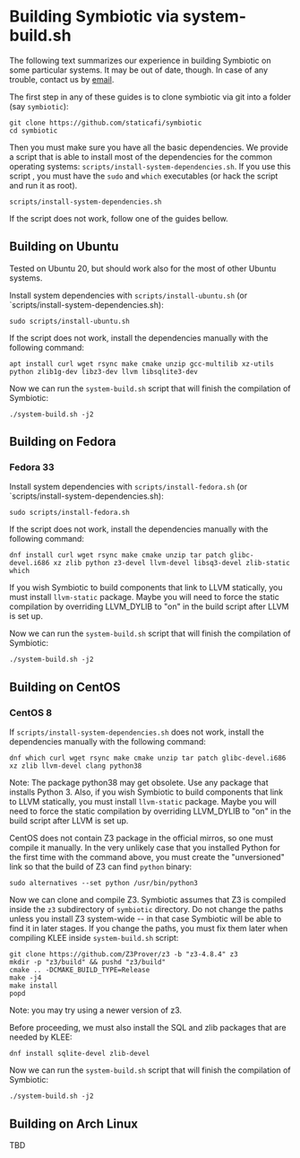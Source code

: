# Building Symbiotic via system-build.sh

The following text summarizes our experience in building
Symbiotic on some particular systems. It may be out of date, though.
In case of any trouble, contact us by [email](mailto:statica@fi.muni.cz).

The first step in any of these guides is to clone symbiotic via git
into a folder (say `symbiotic`):

```
git clone https://github.com/staticafi/symbiotic
cd symbiotic
```

Then you must make sure you have all the basic dependencies.
We provide a script that is able to install most of the dependencies
for the common operating systems: `scripts/install-system-dependencies.sh`.
If you use this script , you must have the `sudo`
and `which` executables (or hack the script and run it as root).

```
scripts/install-system-dependencies.sh
```

If the script does not work, follow one of the guides bellow.


## Building on Ubuntu

Tested on Ubuntu 20, but should work also for the most of other Ubuntu systems.

Install system dependencies with `scripts/install-ubuntu.sh`
(or `scripts/install-system-dependencies.sh):

```
sudo scripts/install-ubuntu.sh
```

If the script does not work, install the dependencies manually with the following command:

```
apt install curl wget rsync make cmake unzip gcc-multilib xz-utils python zlib1g-dev libz3-dev llvm libsqlite3-dev
```

Now we can run the `system-build.sh` script that will finish the compilation of
Symbiotic:

```
./system-build.sh -j2
```


## Building on Fedora

### Fedora 33

Install system dependencies with `scripts/install-fedora.sh`
(or `scripts/install-system-dependencies.sh):

```
sudo scripts/install-fedora.sh
```

If the script does not work, install the dependencies manually with the following command:

```
dnf install curl wget rsync make cmake unzip tar patch glibc-devel.i686 xz zlib python z3-devel llvm-devel libsq3-devel zlib-static which
```
If you wish Symbiotic to build components that link to LLVM statically,
you must install `llvm-static` package. Maybe you will need to force
the static compilation by overriding LLVM_DYLIB to "on" in the build script
after LLVM is set up.

Now we can run the `system-build.sh` script that will finish the compilation of
Symbiotic:

```
./system-build.sh -j2
```

## Building on CentOS

### CentOS 8

If `scripts/install-system-dependencies.sh` does not work, install the
dependencies manually with the following command:

```
dnf which curl wget rsync make cmake unzip tar patch glibc-devel.i686 xz zlib llvm-devel clang python38
```

Note: The package python38 may get obsolete. Use any package that installs Python 3.
Also, if you wish Symbiotic to build components that link to LLVM statically,
you must install `llvm-static` package. Maybe you will need to force
the static compilation by overriding LLVM_DYLIB to "on" in the build script
after LLVM is set up.

CentOS does not contain Z3 package in the official mirros, so one must compile
it manually. In the very unlikely case that you installed Python for the first
time with the command above, you must create the "unversioned" link so that the
build of Z3 can find `python` binary:

```
sudo alternatives --set python /usr/bin/python3
```

Now we can clone and compile Z3. Symbiotic assumes that Z3 is compiled inside
the `z3` subdirectory of `symbiotic` directory. Do not change the paths unless
you install Z3 system-wide -- in that case Symbiotic will be able to find it in
later stages. If you change the paths, you must fix them later when compiling
KLEE inside `system-build.sh` script:

```
git clone https://github.com/Z3Prover/z3 -b "z3-4.8.4" z3
mkdir -p "z3/build" && pushd "z3/build"
cmake .. -DCMAKE_BUILD_TYPE=Release
make -j4
make install
popd
```

Note: you may try using a newer version of z3.

Before proceeding, we must also install the SQL and zlib packages 
that are needed by KLEE:

```
dnf install sqlite-devel zlib-devel
```

Now we can run the `system-build.sh` script that will finish the compilation of
Symbiotic:

```
./system-build.sh -j2
```

## Building on Arch Linux

TBD
